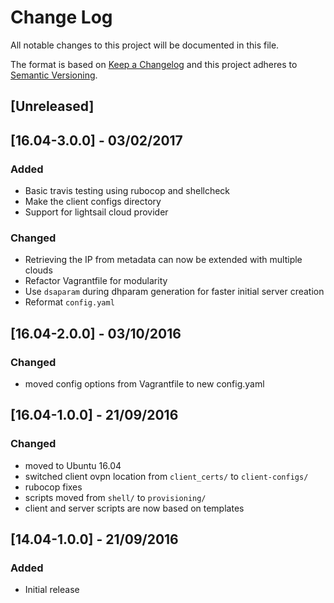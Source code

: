# Change Log
All notable changes to this project will be documented in this file.

The format is based on [Keep a Changelog](http://keepachangelog.com/)
and this project adheres to [Semantic Versioning](http://semver.org/).

## [Unreleased]

## [16.04-3.0.0] - 03/02/2017
### Added
- Basic travis testing using rubocop and shellcheck
- Make the client configs directory
- Support for lightsail cloud provider

### Changed
- Retrieving the IP from metadata can now be extended with multiple clouds
- Refactor Vagrantfile for modularity
- Use `dsaparam` during dhparam generation for faster initial server
  creation
- Reformat `config.yaml`

## [16.04-2.0.0] - 03/10/2016
### Changed
- moved config options from Vagrantfile to new config.yaml


## [16.04-1.0.0] - 21/09/2016
### Changed
- moved to Ubuntu 16.04
- switched client ovpn location from `client_certs/` to `client-configs/`
- rubocop fixes
- scripts moved from `shell/` to `provisioning/`
- client and server scripts are now based on templates

## [14.04-1.0.0] - 21/09/2016
### Added
- Initial release
